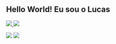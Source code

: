 ## Hello World! Eu sou o Lucas 

<div> 
  <a href="https//github.com/lucasalmeida17">  
    <img src="https://github-readme-stats.vercel.app/api?username=lucasalmeida17&show_icons=false&theme=algolia&include_all_commits=false&count_private=false"/>
    <img src="https://github-readme-stats.vercel.app/api/top-langs/?username=lucasalmeida17&layout=donut-vertical&lang_count-16theme=algolia"/>
  </a>
</div>

<a href="https://www.linkedin.com/in/lucas-almeida17?lipi=urn%3Ali%3Apage%3Ad_flagship3_profile_view_base_contact_details%3BFdg0EOmgT8%2B83a4qOs6CaA%3D%3D"><img src="https://img.shields.io/badge/LinkedIn-0077B5?style=for-the-badge&logo=linkedin&logoColor=white"></a>
<a href="mailto:lucasmatheus1735@gmail.com"><img src="https://img.shields.io/badge/Gmail-333333?style=for-the-badge&logo=gmail&logoColor=red"></a>

